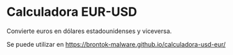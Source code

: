 # Calculadora EUR-USD
Convierte euros en dólares estadounidenses y viceversa.

Se puede utilizar en https://brontok-malware.github.io/calculadora-usd-eur/
